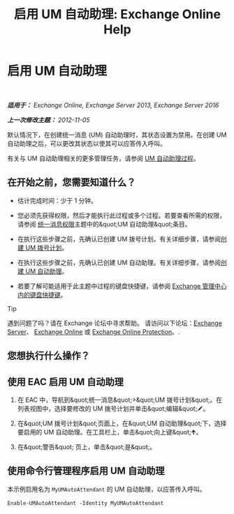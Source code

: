 ﻿---
title: '启用 UM 自动助理: Exchange Online Help'
TOCTitle: 启用 UM 自动助理
ms:assetid: 16667a8f-50ab-4bb8-9a05-0389511974b1
ms:mtpsurl: https://technet.microsoft.com/zh-cn/library/Aa996379(v=EXCHG.150)
ms:contentKeyID: 50489957
ms.date: 05/23/2018
mtps_version: v=EXCHG.150
ms.translationtype: MT
---

# 启用 UM 自动助理

 

_**适用于：** Exchange Online, Exchange Server 2013, Exchange Server 2016_

_**上一次修改主题：** 2012-11-05_

默认情况下，在创建统一消息 (UM) 自动助理时，其状态设置为禁用。在创建 UM 自动助理之后，可以更改其状态以使其可以应答传入呼叫。

有关与 UM 自动助理相关的更多管理任务，请参阅 [UM 自动助理过程](um-auto-attendant-procedures-exchange-2013-help.md)。

## 在开始之前，您需要知道什么？

  - 估计完成时间：少于 1 分钟。

  - 您必须先获得权限，然后才能执行此过程或多个过程。若要查看所需的权限，请参阅 [统一消息权限](unified-messaging-permissions-exchange-2013-help.md)主题中的\&quot;UM 自动助理\&quot;条目。

  - 在执行这些步骤之前，先确认已创建 UM 拨号计划。有关详细步骤，请参阅[创建 UM 拨号计划](create-a-um-dial-plan-exchange-2013-help.md)。

  - 在执行这些步骤之前，先确认已创建 UM 自动助理。有关详细步骤，请参阅[创建 UM 自动助理](create-a-um-auto-attendant-exchange-2013-help.md)。

  - 若要了解可能适用于此主题中过程的键盘快捷键，请参阅 [Exchange 管理中心内的键盘快捷键](keyboard-shortcuts-in-the-exchange-admin-center-exchange-online-protection-help.md)。

> [!tip]
> 遇到问题了吗？请在 Exchange 论坛中寻求帮助。 请访问以下论坛：<a href="https://go.microsoft.com/fwlink/p/?linkid=60612">Exchange Server</a>、 <a href="https://go.microsoft.com/fwlink/p/?linkid=267542">Exchange Online</a> 或 <a href="https://go.microsoft.com/fwlink/p/?linkid=285351">Exchange Online Protection</a>。.


## 您想执行什么操作？

## 使用 EAC 启用 UM 自动助理

1.  在 EAC 中，导航到\&quot;统一消息\&quot;\>\&quot;UM 拨号计划\&quot;。在列表视图中，选择要修改的 UM 拨号计划并单击\&quot;编辑\&quot;![编辑图标](images/Bb124582.6f53ccb2-1f13-4c02-bea0-30690e6ea71d(EXCHG.150).gif "编辑图标")。

2.  在\&quot;UM 拨号计划\&quot;页面上，在\&quot;UM 自动助理\&quot;下，选择要启用的 UM 自动助理。在工具栏上，单击\&quot;向上键\&quot;![向上键图标](images/JJ150576.1732c727-328b-4a1a-b84d-6d7252c7dcab(EXCHG.150).gif "向上键图标")。

3.  在\&quot;警告\&quot; 页上，单击\&quot;是\&quot;。

## 使用命令行管理程序启用 UM 自动助理

本示例启用名为 `MyUMAutoAttendant` 的 UM 自动助理，以应答传入呼叫。

    Enable-UMAutoAttendant -Identity MyUMAutoAttendant

